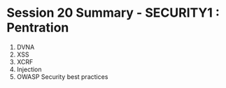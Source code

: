 # Session 20 Summary - SECURITY1 : Pentration

1. DVNA
2. XSS
3. XCRF
4. Injection
5. OWASP Security best practices
